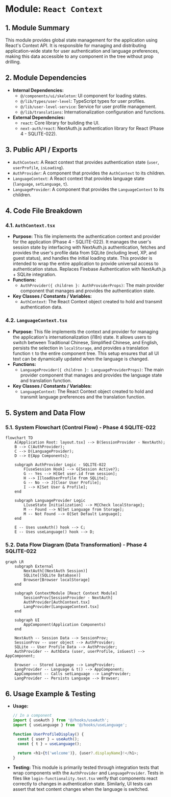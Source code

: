 
# Module: `React Context`

## 1. Module Summary

This module provides global state management for the application using React's Context API. It is responsible for managing and distributing application-wide state for user authentication and language preferences, making this data accessible to any component in the tree without prop drilling.

## 2. Module Dependencies

* **Internal Dependencies:**
    * `@/components/ui/skeleton`: UI component for loading states.
    * `@/lib/types/user-level`: TypeScript types for user profiles.
    * `@/lib/user-level-service`: Service for user profile management.
    * `@/lib/translations`: Internationalization configuration and functions.
* **External Dependencies:**
    * `react`: Core library for building the UI.
    * `next-auth/react`: NextAuth.js authentication library for React (Phase 4 - SQLITE-022).

## 3. Public API / Exports

* `AuthContext`: A React context that provides authentication state (`user`, `userProfile`, `isLoading`).
* `AuthProvider`: A component that provides the `AuthContext` to its children.
* `LanguageContext`: A React context that provides language state (`language`, `setLanguage`, `t`).
* `LanguageProvider`: A component that provides the `LanguageContext` to its children.

## 4. Code File Breakdown

### 4.1. `AuthContext.tsx`

* **Purpose:** This file implements the authentication context and provider for the application (Phase 4 - SQLITE-022). It manages the user's session state by interfacing with NextAuth.js authentication, fetches and provides the user's profile data from SQLite (including level, XP, and guest status), and handles the initial loading state. This provider is intended to wrap the entire application to provide universal access to authentication status. Replaces Firebase Authentication with NextAuth.js + SQLite integration.
* **Functions:**
    * `AuthProvider({ children }: AuthProviderProps)`: The main provider component that manages and provides the authentication state.
* **Key Classes / Constants / Variables:**
    * `AuthContext`: The React Context object created to hold and transmit authentication data.

### 4.2. `LanguageContext.tsx`

* **Purpose:** This file implements the context and provider for managing the application's internationalization (i18n) state. It allows users to switch between Traditional Chinese, Simplified Chinese, and English, persists the selection in `localStorage`, and provides a translation function `t` to the entire component tree. This setup ensures that all UI text can be dynamically updated when the language is changed.
* **Functions:**
    * `LanguageProvider({ children }: LanguageProviderProps)`: The main provider component that manages and provides the language state and translation function.
* **Key Classes / Constants / Variables:**
    * `LanguageContext`: The React Context object created to hold and transmit language preferences and the translation function.

## 5. System and Data Flow

### 5.1. System Flowchart (Control Flow) - Phase 4 SQLITE-022

```mermaid
flowchart TD
    A[Application Root: layout.tsx] --> B(SessionProvider - NextAuth);
    B --> C(AuthProvider);
    C --> D(LanguageProvider);
    D --> E{App Components};

    subgraph AuthProvider Logic - SQLITE-022
        F[useSession Hook] --> G{Session Active?};
        G -- Yes --> H[Get user.id from session];
        H --> I[loadUserProfile from SQLite];
        G -- No --> J[Clear User Profile];
        I --> K[Set User & Profile];
    end

    subgraph LanguageProvider Logic
        L[useState Initialization] --> M{Check localStorage};
        M -- Found --> N[Set Language from Storage];
        M -- Not Found --> O[Set Default Language];
    end

    E -- Uses useAuth() hook --> C;
    E -- Uses useLanguage() hook --> D;
```

### 5.2. Data Flow Diagram (Data Transformation) - Phase 4 SQLITE-022

```mermaid
graph LR
    subgraph External
        NextAuth[(NextAuth Session)]
        SQLite[(SQLite Database)]
        Browser[Browser localStorage]
    end

    subgraph ContextModule [React Context Module]
        SessionProv[SessionProvider - NextAuth]
        AuthProvider[AuthContext.tsx]
        LangProvider[LanguageContext.tsx]
    end

    subgraph UI
        AppComponent(Application Components)
    end

    NextAuth -- Session Data --> SessionProv;
    SessionProv -- user object --> AuthProvider;
    SQLite -- User Profile Data --> AuthProvider;
    AuthProvider -- AuthData (user, userProfile, isGuest) --> AppComponent;

    Browser -- Stored Language --> LangProvider;
    LangProvider -- Language & t() --> AppComponent;
    AppComponent -- Calls setLanguage --> LangProvider;
    LangProvider -- Persists Language --> Browser;
```

## 6. Usage Example & Testing

* **Usage:**
  ```typescript
  // In a component
  import { useAuth } from '@/hooks/useAuth';
  import { useLanguage } from '@/hooks/useLanguage';

  function UserProfileDisplay() {
    const { user } = useAuth();
    const { t } = useLanguage();

    return <h1>{t('welcome')}, {user?.displayName}!</h1>;
  }
  ```
* **Testing:** This module is primarily tested through integration tests that wrap components with the `AuthProvider` and `LanguageProvider`. Tests in files like `login-functionality.test.tsx` verify that components react correctly to changes in authentication state. Similarly, UI tests can assert that text content changes when the language is switched.
